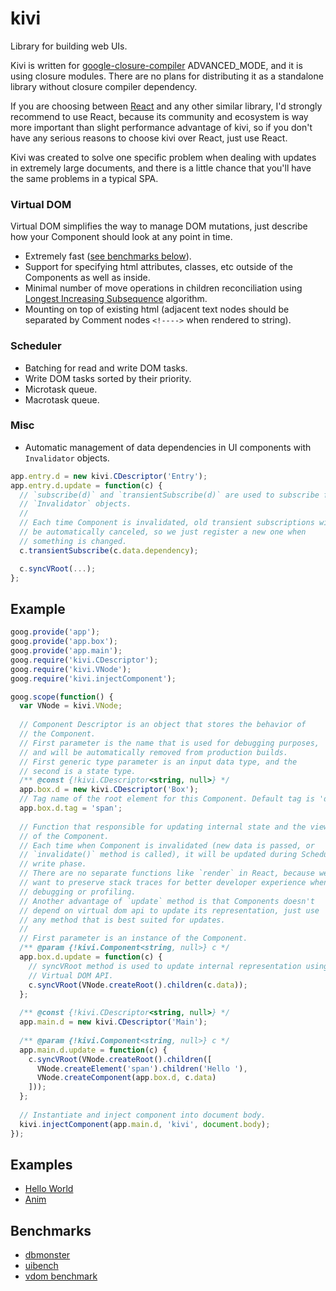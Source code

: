 # kivi

Library for building web UIs.

Kivi is written for
[google-closure-compiler](https://github.com/google/closure-compiler)
ADVANCED_MODE, and it is using closure modules. There are no plans for
distributing it as a standalone library without closure compiler
dependency.

If you are choosing between [React](https://facebook.github.io/react/)
and any other similar library, I'd strongly recommend to use React,
because its community and ecosystem is way more important than slight
performance advantage of kivi, so if you don't have any serious
reasons to choose kivi over React, just use React.

Kivi was created to solve one specific problem when dealing with
updates in extremely large documents, and there is a little chance
that you'll have the same problems in a typical SPA.

### Virtual DOM

Virtual DOM simplifies the way to manage DOM mutations, just describe
how your Component should look at any point in time.

- Extremely fast ([see benchmarks below](#benchmarks)).
- Support for specifying html attributes, classes, etc outside of the
  Components as well as inside.
- Minimal number of move operations in children reconciliation using
  [Longest Increasing Subsequence](https://en.wikipedia.org/wiki/Longest_increasing_subsequence)
  algorithm.
- Mounting on top of existing html (adjacent text nodes should be
  separated by Comment nodes `<!---->` when rendered to string).

### Scheduler

- Batching for read and write DOM tasks.
- Write DOM tasks sorted by their priority.
- Microtask queue.
- Macrotask queue.

### Misc

- Automatic management of data dependencies in UI components with
  `Invalidator` objects.

```js
app.entry.d = new kivi.CDescriptor('Entry');
app.entry.d.update = function(c) {
  // `subscribe(d)` and `transientSubscribe(d)` are used to subscribe for
  // `Invalidator` objects.
  //
  // Each time Component is invalidated, old transient subscriptions will
  // be automatically canceled, so we just register a new one when
  // something is changed.
  c.transientSubscribe(c.data.dependency);

  c.syncVRoot(...);
};
```

## Example

```js
goog.provide('app');
goog.provide('app.box');
goog.provide('app.main');
goog.require('kivi.CDescriptor');
goog.require('kivi.VNode');
goog.require('kivi.injectComponent');

goog.scope(function() {
  var VNode = kivi.VNode;
  
  // Component Descriptor is an object that stores the behavior of
  // the Component.
  // First parameter is the name that is used for debugging purposes,
  // and will be automatically removed from production builds.
  // First generic type parameter is an input data type, and the
  // second is a state type.
  /** @const {!kivi.CDescriptor<string, null>} */
  app.box.d = new kivi.CDescriptor('Box');
  // Tag name of the root element for this Component. Default tag is 'div'.
  app.box.d.tag = 'span';
  
  // Function that responsible for updating internal state and the view
  // of the Component.
  // Each time when Component is invalidated (new data is passed, or
  // `invalidate()` method is called), it will be updated during Scheduler
  // write phase.
  // There are no separate functions like `render` in React, because we
  // want to preserve stack traces for better developer experience when
  // debugging or profiling.
  // Another advantage of `update` method is that Components doesn't
  // depend on virtual dom api to update its representation, just use
  // any method that is best suited for updates.
  //
  // First parameter is an instance of the Component.
  /** @param {!kivi.Component<string, null>} c */
  app.box.d.update = function(c) {
    // syncVRoot method is used to update internal representation using
    // Virtual DOM API.
    c.syncVRoot(VNode.createRoot().children(c.data));
  };
  
  /** @const {!kivi.CDescriptor<string, null>} */
  app.main.d = new kivi.CDescriptor('Main');
  
  /** @param {!kivi.Component<string, null>} c */
  app.main.d.update = function(c) {
    c.syncVRoot(VNode.createRoot().children([
      VNode.createElement('span').children('Hello '),
      VNode.createComponent(app.box.d, c.data)
    ]));
  };
  
  // Instantiate and inject component into document body.
  kivi.injectComponent(app.main.d, 'kivi', document.body);
});
```

## Examples

- [Hello World](https://github.com/localvoid/kivi-examples/tree/master/src/hello)
- [Anim](https://github.com/localvoid/kivi-examples/tree/master/src/anim)

## Benchmarks
<a name="benchmarks"></a>

- [dbmonster](https://localvoid.github.io/kivi-dbmonster/)
- [uibench](https://localvoid.github.io/uibench/)
- [vdom benchmark](https://vdom-benchmark.github.io/vdom-benchmark/)
